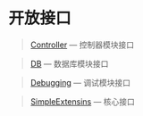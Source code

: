 开放接口
========

> [Controller](http://git.oschina.net/gaoxiang/SE-For-ASP/tree/master/Docs/Api/Controller) &mdash; 控制器模块接口

> [DB](http://git.oschina.net/gaoxiang/SE-For-ASP/tree/master/Docs/Api/DB) &mdash; 数据库模块接口

> [Debugging](http://git.oschina.net/gaoxiang/SE-For-ASP/tree/master/Docs/Api/Debugging) &mdash; 调试模块接口

> [SimpleExtensins](http://git.oschina.net/gaoxiang/SE-For-ASP/tree/master/Docs/Api/SimpleExtensions) &mdash; 核心接口